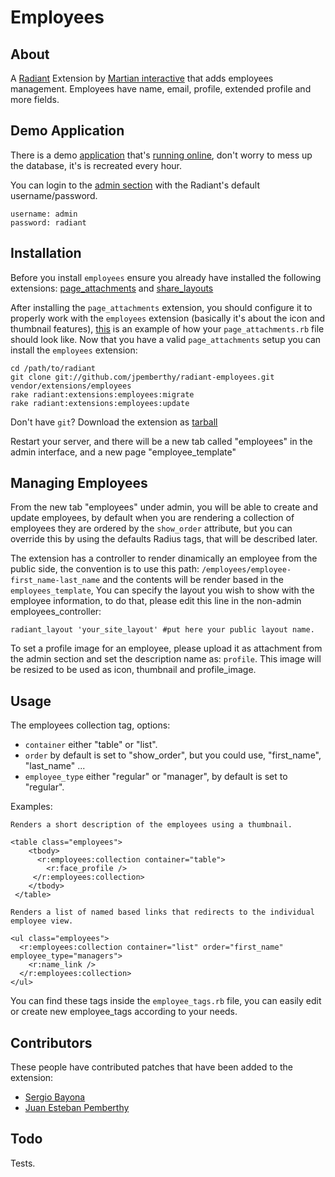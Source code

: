 Employees
===

About
---

A [Radiant][rd] Extension by [Martian interactive][mi] that adds employees management. Employees have name, email, profile, extended profile and more fields.

Demo Application
---

There is a demo [application][da] that's [running online][ro], don't worry to mess up the database, it's is recreated every hour.

You can login to the [admin section][as] with the Radiant's default username/password.

	username: admin
	password: radiant
	
Installation
---

Before you install `employees` ensure you already have installed the following extensions: [page_attachments][pa] and [share_layouts][sl]

After installing the `page_attachments` extension, you should configure it  to properly work with the `employees` extension (basically it's about the icon and thumbnail features), [this][th] is an example of how your `page_attachments.rb` file should look like. Now that you have a valid `page_attachments` setup you can install the `employees` extension:

	cd /path/to/radiant
	git clone git://github.com/jpemberthy/radiant-employees.git vendor/extensions/employees
	rake radiant:extensions:employees:migrate
	rake radiant:extensions:employees:update
	
Don't have `git`? Download the extension as [tarball][ta]

Restart your server, and there will be a new tab called "employees" in the admin interface, and a new page "employee_template"

Managing Employees
---

From the new tab "employees" under admin, you will be able to create and update employees, by default when you are rendering a collection of employees they are ordered by the `show_order` attribute, but you can override this by using the defaults Radius tags, that will be described later.

The extension has a controller to render dinamically an employee from the public side, the convention is to use this path: `/employees/employee-first_name-last_name` and the contents will be render based in the `employees_template`, You can specify the layout you wish to show with the employee information, to do that, please edit this line in the non-admin employees_controller:

	radiant_layout 'your_site_layout' #put here your public layout name.
	
To set a profile image for an employee, please upload it as attachment from the admin section and set the description name as: `profile`. This image will be resized to be used as icon, thumbnail and profile_image.

Usage
---

The employees collection tag, options:

* `container` either "table" or "list". 
* `order` by default is set to "show_order", but you could use, "first_name", "last_name" ...
* `employee_type` either "regular" or "manager", by default is set to "regular".

Examples:

	Renders a short description of the employees using a thumbnail. 
	
	<table class="employees">
	    <tbody> 
	      <r:employees:collection container="table">
	        <r:face_profile /> 
	     </r:employees:collection>
	    </tbody>
	 </table>
	
	Renders a list of named based links that redirects to the individual employee view.
	
	<ul class="employees">
	  <r:employees:collection container="list" order="first_name" employee_type="managers">
	    <r:name_link />
	  </r:employees:collection>
	</ul>

You can find these tags inside the `employee_tags.rb` file, you can easily edit or create new employee_tags according to your needs.

Contributors
---

These people have contributed patches that have been added to the extension:

* [Sergio Bayona][sb]
* [Juan Esteban Pemberthy][jp]

[rd]: http://radiantcms.org/
[mi]: http://www.martianinteractive.com/
[pa]: http://github.com/radiant/radiant-page-attachments-extension
[ta]: http://github.com/jpemberthy/radiant-employees/tarball/master
[sb]: http://sergiobayona.com/
[jp]: http://jpemberthy.github.com/
[th]: https://gist.github.com/f4f7c6b6b352404d30a5
[sl]: http://github.com/radiant/radiant-share-layouts-extension
[da]: http://github.com/jpemberthy/radiant-employees-demo
[ro]: http://radiant-employees.mertd.com/
[as]: http://radiant-employees.mertd.com/admin/login

Todo
---
Tests.
